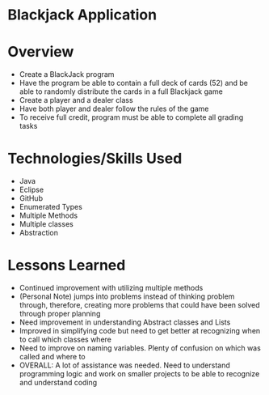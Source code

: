 # Blackjack Application

# Overview

* Create a BlackJack program
* Have the program be able to contain a full deck of cards (52) and be able to randomly distribute the cards in a full Blackjack game
* Create a player and a dealer class
* Have both player and dealer follow the rules of the game
* To receive full credit, program must be able to complete all grading tasks


# Technologies/Skills Used

* Java
* Eclipse
* GitHub
* Enumerated Types
* Multiple Methods
* Multiple classes
* Abstraction

# Lessons Learned

* Continued improvement with utilizing multiple methods
* (Personal Note) jumps into problems instead of thinking problem through, therefore, creating more problems that could have been solved through proper planning
* Need improvement in understanding Abstract classes and Lists
* Improved in simplifying code but need to get better at recognizing when to call which classes where
* Need to improve on naming variables. Plenty of confusion on which was called and where to
* OVERALL: A lot of assistance was needed. Need to understand programming logic and work on smaller projects to be able to recognize and understand coding